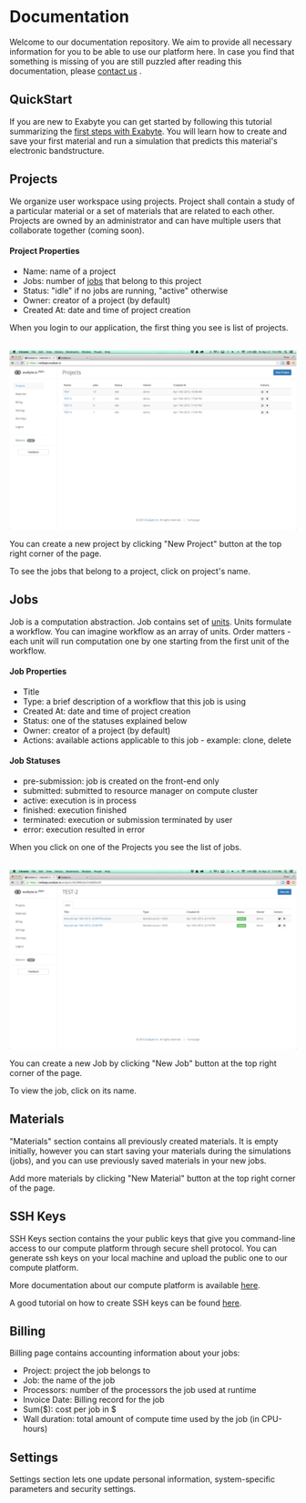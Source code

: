 
# Documentation

Welcome to our documentation repository. We aim to provide all necessary information for you to be able to use our platform here. In case you find that something is missing of you are still puzzled after reading this documentation, please <a href="mailto:support@exabyte.io" target="_blank">contact us</a> .

## QuickStart

If you are new to Exabyte you can get started by following this tutorial summarizing the
[first steps with Exabyte](tutorials/first-steps.md). You will learn how to create and save your first material and run a simulation that predicts this material's electronic bandstructure.

## Projects

We organize user workspace using projects. Project shall contain a study of a particular material or a set of materials that are related to each other. Projects are owned by an administrator and can have multiple users that collaborate together (coming soon).

#### Project Properties

- Name: name of a project
- Jobs: number of [jobs](#jobs) that belong to this project
- Status: "idle" if no jobs are running, "active" otherwise
- Owner: creator of a project (by default)
- Created At: date and time of project creation

When you login to our application, the first thing you see is list of projects.

<br>
<img src="images/list_of_projects.png" width="800">
<br>

You can create a new project by clicking "New Project" button at the top right corner of the page.

To see the jobs that belong to a project, click on project's name.


## Jobs

Job is a computation abstraction. Job contains set of [units](#units).
Units formulate a workflow. You can imagine workflow as an array of units.
Order matters - each unit will run computation one by one starting from the first
unit of the workflow.

#### Job Properties

- Title
- Type: a brief description of a workflow that this job is using
- Created At: date and time of project creation
- Status: one of the statuses explained below
- Owner: creator of a project (by default)
- Actions: available actions applicable to this job - example: clone, delete


#### Job Statuses

- pre-submission: job is created on the front-end only
- submitted: submitted to resource manager on compute cluster
- active: execution is in process
- finished: execution finished
- terminated: execution or submission terminated by user
- error: execution resulted in error

When you click on one of the Projects you see the list of jobs.

<br>
<img src="images/list_of_jobs.png" width="800">
<br>

You can create a new Job by clicking "New Job" button at the top right corner of the page.

To view the job, click on its name.


## Materials

"Materials" section contains all previously created materials. It is empty initially, however you can start saving your materials during the simulations (jobs), and you can use previously saved materials in your new jobs.

Add more materials by clicking "New Material" button at the top right corner of the page.


## SSH Keys

SSH Keys section contains the your public keys that give you command-line access to our compute platform through secure shell protocol. You can generate ssh keys on your local machine and upload the public one to our compute platform.

More documentation about our compute platform is available [here](cluster/index.md).

A good tutorial on how to create SSH keys can be found [here](https://www.digitalocean.com/community/tutorials/how-to-set-up-ssh-keys--2).


## Billing

Billing page contains accounting information about your jobs:

- Project: project the job belongs to
- Job: the name of the job
- Processors: number of the processors the job used at runtime
- Invoice Date: Billing record for the job
- Sum($): cost per job in $
- Wall duration: total amount of compute time used by the job (in CPU-hours)

## Settings

Settings section lets one update personal information, system-specific parameters and security settings.

